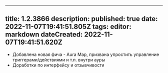 
---
title: 1.2.3866
description: 
published: true
date: 2022-11-07T19:41:51.805Z
tags: 
editor: markdown
dateCreated: 2022-11-07T19:41:51.620Z
---		
		
- Добавлена новая фича - Aura Map, призвана упростить управление триггерами/действиями и т.п. внутри ауры
- Доработки по интерфейсу и отзывчивости